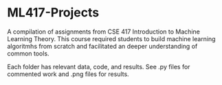 # ML417-Projects
 A compilation of assignments from CSE 417 Introduction to Machine Learning Theory. This course required students to build machine learning algoritmhs from scratch and facilitated an deeper understanding of common tools.
 
 Each folder has relevant data, code, and results. See .py files for commented work and .png files for results.
